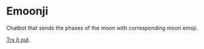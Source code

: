 # Emoonji

Chatbot that sends the phases of the moon with corresponding moon emoji.

[Try it out](https://m.me/1346330908722616).
